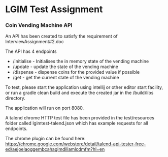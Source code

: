 # LGIM Test Assignment

### Coin Vending Machine API

An API has been created to satisfy the requirement of InterviewAssignment#2.doc

The API has 4 endpoints
* /initialise - Initialises the in memory state of the vending machine
* /update - update the state of the vending machine
* /dispense - dispense coins for the provided value if possible
* /get - get the current state of the vending machine

To test, please start the application using intellij or other editor start facility, 
or run a gradle clean build and execute the created jar in the /build/libs directory.

The application will run on port 8080.

A talend chrome HTTP test file has been provided in the test/resources folder called lgimtest-talend.json which has example requests for all endpoints.

The chrome plugin can be found here: 
https://chrome.google.com/webstore/detail/talend-api-tester-free-ed/aejoelaoggembcahagimdiliamlcdmfm?hl=en

